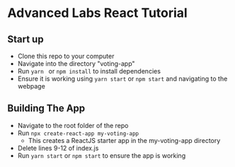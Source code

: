 # Advanced Labs React Tutorial

## Start up
* Clone this repo to your computer
* Navigate into the directory "voting-app"
* Run `yarn ` or `npm install` to install dependencies
* Ensure it is working using `yarn start` or `npm start` and navigating to the webpage

## Building The App
 * Navigate to the root folder of the repo
 * Run `npx create-react-app my-voting-app`
    * This creates a ReactJS starter app in the my-voting-app directory
* Delete lines 9-12 of index.js 
* Run `yarn start` or `npm start` to ensure the app is working
